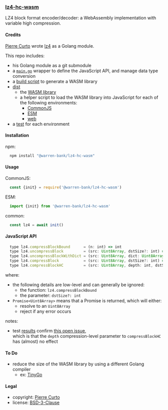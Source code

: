 ### [lz4-hc-wasm](https://github.com/warren-bank/node-lz4-hc-wasm)

LZ4 block format encoder/decoder: a WebAssembly implementation with variable high compression.

#### Credits

[Pierre Curto](https://github.com/pierrec) wrote [lz4](https://github.com/pierrec/lz4) as a Golang module.

This repo includes:
* his Golang module as a git submodule
* a [`main.go`](./src/main.go) wrapper to define the JavaScript API, and manage data type conversion
* a [build script](./bin/bash/2-build.sh) to generate a WASM library
* [dist](./dist)
  - the [WASM library](./dist/lz4.wasm)
  - a helper script to load the WASM library into JavaScript for each of the following environments:
    * [CommonJS](./dist/cjs/lz4.cjs)
    * [ESM](./dist/esm/lz4.mjs)
    * [web](./dist/web/lz4.js)
* a [test](./tests) for each environment

#### Installation

npm:
```bash
  npm install "@warren-bank/lz4-hc-wasm"
```

#### Usage

CommonJS:
```js
  const {init} = require('@warren-bank/lz4-hc-wasm')
```

ESM:
```js
  import {init} from '@warren-bank/lz4-hc-wasm'
```

common:
```js
  const lz4 = await init()
```

#### JavaScript API

```js
  type lz4.compressBlockBound      = (n: int) => int
  type lz4.uncompressBlock         = (src: Uint8Array, dstSize?: int) => Promise<Uint8Array>
  type lz4.uncompressBlockWithDict = (src: Uint8Array, dict: Uint8Array, dstSize?: int) => Promise<Uint8Array>
  type lz4.compressBlock           = (src: Uint8Array, dstSize?: int) => Promise<Uint8Array>
  type lz4.compressBlockHC         = (src: Uint8Array, depth: int, dstSize?: int) => Promise<Uint8Array>
```

where:
* the following details are low-level and can generally be ignored:
  - the function: `lz4.compressBlockBound`
  - the parameter: `dstSize?: int`
* `Promise<Uint8Array>` means that a Promise is returned, which will either:
  - resolve to an `Uint8Array`
  - reject if any error occurs

notes:
* test [results](./tests/cjs/test.log) confirm [this open issue](https://github.com/pierrec/lz4/issues/219),<br>which is that the `depth` compression-level parameter to `compressBlockHC` has (almost) no effect

#### To Do

* reduce the size of the WASM library by using a different Golang compiler
  - ex: [TinyGo](https://tinygo.org/)

#### Legal

* copyright: [Pierre Curto](https://github.com/pierrec)
* license: [BSD-3-Clause](https://github.com/pierrec/lz4/raw/cd9d7a4f66405a92f4881933816b828b0f7d5fe2/LICENSE)
